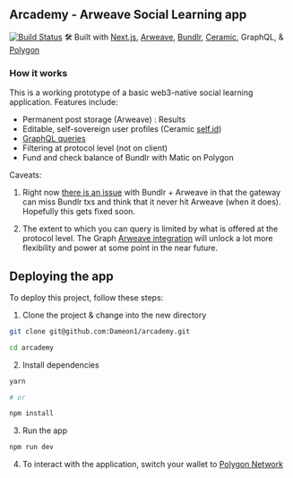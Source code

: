 ## Arcademy - Arweave Social Learning app
[![Build Status](https://app.travis-ci.com/Dameon1/arcademy.svg?branch=main)](https://app.travis-ci.com/Dameon1/arcademy.svg?branch=main)
🛠 Built with [Next.js](https://nextjs.org/), [Arweave](https://www.arweave.org/), [Bundlr](https://bundlr.network/), [Ceramic](https://ceramic.network/), GraphQL, & [Polygon](https://polygon.technology/)


### How it works

This is a working prototype of a basic web3-native social learning application. Features include:

- Permanent post storage (Arweave) : Results
- Editable, self-sovereign user profiles (Ceramic [self.id](https://self.id/))
- [GraphQL queries](https://gql-guide.vercel.app/) 
- Filtering at protocol level (not on client)
- Fund and check balance of Bundlr with Matic on Polygon


Caveats:

1. Right now [there is an issue](https://github.com/Bundlr-Network/js-client/issues/35) with Bundlr + Arweave in that the gateway can miss Bundlr txs and think that it never hit Arweave (when it does). Hopefully this gets fixed soon.

2. The extent to which you can query is limited by what is offered at the protocol level. The Graph [Arweave integration](https://thegraph.com/blog/graph-arweave) will unlock a lot more flexibility and power at some point in the near future.

## Deploying the app

To deploy this project, follow these steps:

1. Clone the project & change into the new directory

```sh
git clone git@github.com:Dameon1/arcademy.git

cd arcademy
```

2. Install dependencies

```sh
yarn

# or

npm install
```

3. Run the app

```sh
npm run dev
```

4. To interact with the application, switch your wallet to [Polygon Network](https://docs.polygon.technology/docs/develop/metamask/config-polygon-on-metamask/)